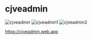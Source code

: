 # cjveadmin
![cjveadmin](https://user-images.githubusercontent.com/104727028/192071411-43939494-7153-481f-b068-6a5fdffba3e2.PNG)
![cjveadmin1](https://user-images.githubusercontent.com/104727028/230520691-5321296c-989b-44aa-ba12-b720d9f59e1f.PNG)
![cjveadmin2](https://user-images.githubusercontent.com/104727028/230655973-de7a189f-eef8-41c3-91c7-dd69192d8f95.PNG)


https://cjveadmin.web.app
